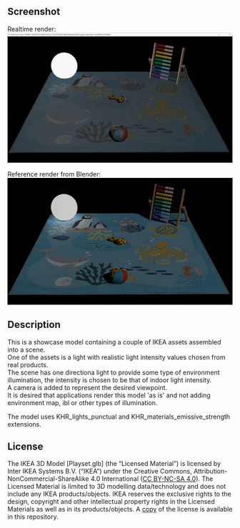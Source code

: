 ## Screenshot

Realtime render:  
![screenshot](screenshot/screenshot_large.jpg)  

Reference render from Blender:  
![screenshot](screenshot/blender_screenshot_large.jpg)  



## Description

This is a showcase model containing a couple of IKEA assets assembled into a scene.  
One of the assets is a light with realistic light intensity values chosen from real products.  
The scene has one directiona light to provide some type of environment illumination, the intensity is chosen to be that of indoor light intensity.  
A camera is added to represent the desired viewpoint.  
It is desired that applications render this model 'as is' and not adding environment map, ibl or other types of illumination.  

The model uses KHR_lights_punctual and KHR_materials_emissive_strength extensions.  

## License  
  
The IKEA 3D Model [Playset.glb] (the “Licensed Material”) is licensed by Inter IKEA Systems B.V. (“IKEA”) under the Creative Commons, Attribution-NonCommercial-ShareAlike 4.0 International ([CC BY-NC-SA 4.0](https://creativecommons.org/licenses/by-nc-sa/4.0/)). The Licensed Material is limited to 3D modelling data/technology and does not include any IKEA products/objects. IKEA reserves the exclusive rights to the design, copyright and other intellectual property rights in the Licensed Materials as well as in its products/objects. A [copy](/LICENSE.md) of the license is available in this repository.  

